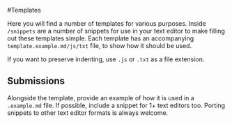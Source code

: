 #Templates

Here you will find a number of templates for various purposes. Inside `/snippets` are a number of snippets for use in your text editor to make filling out these templates simple. Each template has an accompanying `template.example.md/js/txt` file, to show how it should be used.  

If you want to preserve indenting, use `.js` or `.txt` as a file extension.

## Submissions
Alongside the template, provide an example of how it is used in a `.example.md` file.
If possible, include a snippet for 1+ text editors too.
Porting snippets to other text editor formats is always welcome.
